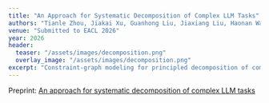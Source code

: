 ```yaml
---
title: "An Approach for Systematic Decomposition of Complex LLM Tasks"
authors: "Tianle Zhou, Jiakai Xu, Guanhong Liu, Jiaxiang Liu, Haonan Wang, Eugene Wu"
venue: "Submitted to EACL 2026"
year: 2026
header:
  teaser: "/assets/images/decomposition.png"
  overlay_image: "/assets/images/decomposition.png"
excerpt: "Constraint-graph modeling for principled decomposition of complex LLM tasks."
---
```


Preprint: [An approach for systematic decomposition of complex LLM tasks](https://arxiv.org/abs/2510.07772)


